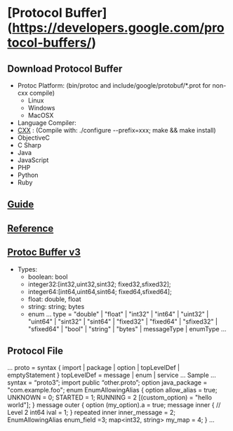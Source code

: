 [Protocol Buffer] (https://developers.google.com/protocol-buffers/)
======

## Download Protocol Buffer
- Protoc Platform: (bin/protoc and include/google/protobuf/*.prot for non-cxx compile) 
  - Linux
  - Windows
  - MacOSX
- Language Compiler:
 - [CXX](https://github.com/google/protobuf/blob/master/src/README.md) : (Compile with: ./configure --prefix=xxx;  make &&  make install)
 - ObjectiveC
 - C Sharp
 - Java 
 - JavaScript
 - PHP
 - Python
 - Ruby
## [Guide](https://developers.google.com/protocol-buffers/docs/overview)

## [Reference](https://developers.google.com/protocol-buffers/docs/reference/overview)

## [Protoc Buffer v3](https://developers.google.com/protocol-buffers/docs/reference/proto3-spec)
  - Types:
    - boolean: bool
    - integer32:[int32,uint32,sint32; fixed32,sfixed32];
    - integer64:[int64,uint64,sint64; fixed64,sfixed64];
    - float: double, float
    - string: string; bytes
    - enum
  ...
  type = "double" | "float" | "int32" | "int64" | "uint32" | "uint64"
      | "sint32" | "sint64" | "fixed32" | "fixed64" | "sfixed32" | "sfixed64"
      | "bool" | "string" | "bytes" | messageType | enumType
  ...
  
 ## Protocol File
... 
proto = syntax { import | package | option | topLevelDef | emptyStatement }
topLevelDef = message | enum | service
... 
Sample
... 
syntax = “proto3”;
import public “other.proto”;
option java_package = "com.example.foo";
enum EnumAllowingAlias {
  option allow_alias = true;
  UNKNOWN = 0;
  STARTED = 1;
  RUNNING = 2 [(custom_option) = "hello world"];
}
message outer {
  option (my_option).a = true;
  message inner {   // Level 2
    int64 ival = 1;
  }
  repeated inner inner_message = 2;
  EnumAllowingAlias enum_field =3;
  map<int32, string> my_map = 4;
}
...
